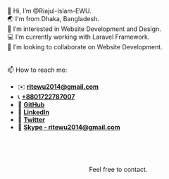 👋 Hi, I’m @Riajul-Islam-EWU.  
🌏 I'm from Dhaka, Bangladesh.  
👀 I’m interested in Website Development and Design.  
💻 I’m currently working with Laravel Framework.  
💞️ I’m looking to collaborate on Website Development. 
<br/>
<br/>
<br/>
📫 How to reach me:  
- ✉️ **ritewu2014@gmail.com**
- 📞 **[+8801722787007](+8801722787007)**
- 🔎 **[GitHub](https://github.com/Riajul-Islam-EWU)**
- 🔎 **[LinkedIn](https://www.linkedin.com/in/rit-ewu)**
- 🔎 **[Twitter](https://twitter.com/rit_ewu)**
- 🔎 **[Skype - ritewu2014@gmail.com](https://www.skype.com/en/)**
<br/>
<br/>
<br/>
<p align="center">Feel free to contact.<p/>

<!---
Riajul-Islam-EWU/Riajul-Islam-EWU is a ✨ special ✨ repository because its `README.md` (this file) appears on your GitHub profile.
You can click the Preview link to take a look at your changes.
--->
